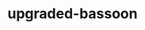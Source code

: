 # upgraded-bassoon
<head>
  <title>ACWIN77 - Australia Top Casino | BlackJack | No Deposit Bonuses </title>
  <meta charset="utf-8">
  <meta name="format-detection" content="telephone=no">
  <meta name="color-scheme" content="light only">
  <meta name="viewport" content="user-scalable=no, initial-scale=1, maximum-scale=1, minimum-scale=1, width=device-width, viewport-fit=cover">
  <meta property="og:image" content="https://acwin77.com/media/24a94cad47b5631bf5389.png">
  <meta property="og:description" content="ACWIN77 is one of the best casinos which provide hot product such as ACE333, Joker, Vpower, Live22 download, many no deposit bonuses awaits and iPadPro, AppleWatch free gift giving event.">
  <meta name="description" content="ACWIN77 is one of the best casinos which provide hot product such as ACE333, Joker, Vpower, Live22 download, many no deposit bonuses awaits and iPadPro, AppleWatch free gift giving event.">
  <meta name="theme-color" content="">
  <meta name="apple-mobile-web-app-title" content="ACWIN77 - Wallet">
  <meta name="apple-mobile-web-app-capable" content="yes">
  <meta name="apple-mobile-web-app-status-bar-style" content="black-translucent">

  <link rel="apple-touch-icon" href="https://acwin77.com/media/24a94cad47b5631bf5389.png">
  <link rel="icon" href="https://acwin77.com/media/24a94cad47b5631bf5389.png">
  <link href="https://fonts.googleapis.com/css?family=Quicksand|Dancing+Script&amp;display=swap" rel="stylesheet">
  <link href="https://fonts.googleapis.com/icon?family=Material+Icons" rel="stylesheet">
  <link href="https://cdn.jsdelivr.net/npm/@splidejs/splide@2.4.21/dist/css/splide.min.css" rel="stylesheet">
  <script src="https://cdn.jsdelivr.net/npm/@splidejs/splide@2.4.21/dist/js/splide.min.js"></script>
  <script src="https://acwin77.com/mobile/qrcode-scanner/html5-qrcode.min.js"></script>
  <script>
    var VERSION = 4028;
    var THEME = {"Template":"C","images":{"PP-1":"https:\/\/acwin77.com\/media\/8bd3d60a2c106.gif","MDBOS2":"https:\/\/acwin77.com\/media\/793eb9f806bf5.png","DGS":"https:\/\/acwin77.com\/media\/031ac73518a56c25e5361.png","AGGB-1":"https:\/\/acwin77.com\/media\/1cc1f597f1a06.gif","AGGB-2":"https:\/\/acwin77.com\/media\/8d82b897f1a06.gif","AWC-1":"https:\/\/acwin77.com\/media\/c880adc818a56bbec24f2.png","AWC-2":"https:\/\/acwin77.com\/media\/69f5170069a56111fb0cd.png","DG":"https:\/\/acwin77.com\/media\/2dc71ee33c106.gif","SBO-1":"https:\/\/acwin77.com\/media\/259f61f43c106.gif","GI998":"https:\/\/acwin77.com\/media\/7d33c9e63ecf5.png","HBNR":"https:\/\/acwin77.com\/media\/dad92ce13c106.gif","JOKER":"https:\/\/acwin77.com\/media\/8f01225518a569ad24c31.png","KINGPOKER":"https:\/\/acwin77.com\/media\/06a126073ecf5.png","MDBOG8":"https:\/\/acwin77.com\/media\/9f6779273ecf5.png","MDBOG8-LIVE":"https:\/\/acwin77.com\/media\/439627373ecf5.png","MDBOID":"https:\/\/acwin77.com\/media\/73fb72473ecf5.png","MDBOPD":"https:\/\/acwin77.com\/media\/26881dde3ecf5.png","MDBOCS":"https:\/\/acwin77.com\/media\/1962f9773ecf5.png","MDBOMP":"https:\/\/acwin77.com\/media\/41addb7d3ecf5.png","MDBOMP-LIVE":"https:\/\/acwin77.com\/media\/89039f8d3ecf5.png","BBAG":"https:\/\/acwin77.com\/media\/444962f92c106.gif","PP-2":"https:\/\/acwin77.com\/media\/27dfba0a2c106.gif","AWC-3":"https:\/\/acwin77.com\/media\/3f350e884ea56f1590b7c.png","CQ":"https:\/\/acwin77.com\/media\/faeb55513c106.gif","KISS918":"https:\/\/acwin77.com\/media\/8436b83bcdb56bc5fa58c.png","RTG":"https:\/\/acwin77.com\/media\/3902d2923c106.gif","WM":"https:\/\/acwin77.com\/media\/543e70633c106.gif","YGG":"https:\/\/acwin77.com\/media\/429054f878406.gif","PGS":"https:\/\/acwin77.com\/media\/e133906cfa406.gif","SquareLogoURL":"https:\/\/acwin77.com\/media\/24a94cad47b5631bf5389.png","LongLogoURL":"https:\/\/acwin77.com\/media\/4114eb7d47b561e171fa8.png","HeaderImageURL":"https:\/\/acwin77.com\/media\/555ba17d46a56985ce81d.jpg","TickerImageURL":"https:\/\/acwin77.com\/media\/d36d1f505aa5668d9e76d.png","BodyImageURL":"https:\/\/acwin77.com\/media\/32e2e13757a56a8df729e.jpg","FooterImageURL":"https:\/\/acwin77.com\/media\/1853919857a5696782f5b.jpg","LoadingIconURL":"https:\/\/acwin77.com\/media\/cba6708bb8b5638cf53db.gif","StaticBannerURL":"https:\/\/acwin77.com\/media\/3fd54474cca566333c403.png","ReferrerBackground":"https:\/\/acwin77.com\/media\/3d7c9b46a0c56032a4397.png","XE88":"https:\/\/acwin77.com\/media\/eab01abf3ea56b2a2d871.png","WON":"https:\/\/acwin77.com\/media\/c35230c369a561b56162d.png","GameCategory1":"https:\/\/acwin77.com\/media\/3d6a0ea5a7a56e3067fbb.png","VP":"https:\/\/acwin77.com\/media\/4d699b5b3ea5687c7be6a.png","KAYA918":"https:\/\/acwin77.com\/media\/5bc39bf24ea5624ffa460.png","PEGS":"https:\/\/acwin77.com\/media\/2e7c788518a560d204685.png","MARIO":"https:\/\/acwin77.com\/media\/1fba95d518a56122cba96.png","MEGA-1":"https:\/\/acwin77.com\/media\/bce2c2224ea5642ecdfb3.png","WIN38":"https:\/\/acwin77.com\/media\/a47d84514ea56622e3fd7.png","KING888H5":"https:\/\/acwin77.com\/media\/5dd1117c3ea56029a9d6d.png","UUS":"https:\/\/acwin77.com\/media\/7813359618a5639432ff9.png","EVO888-1":"https:\/\/acwin77.com\/media\/7d57a08718a56688ed3a0.png","CQ-1":"https:\/\/acwin77.com\/media\/e6051f3e3ea563ac0c52c.png","JILI":"https:\/\/acwin77.com\/media\/fcb989d718a561e6bc8c0.png","RG":"https:\/\/acwin77.com\/media\/6c16931818a56527fe6e8.png","NS":"https:\/\/acwin77.com\/media\/d013d45d3ea56a36f1bfb.png","ACE333":"https:\/\/acwin77.com\/media\/38fdc46818a564acc70c8.png","AWC-9":"https:\/\/acwin77.com\/media\/d771251918a568aacadda.png","AWC-4":"https:\/\/acwin77.com\/media\/583d97e818a567e2c3c5d.png","AWC-16":"https:\/\/acwin77.com\/media\/06c9111dcdb56e8f3582a.png","AWC-17":"https:\/\/acwin77.com\/media\/b149526918a5655f8a6c2.png","AWC-20":"https:\/\/acwin77.com\/media\/931ce57918a56daecf5de.png","CLOTPLAY":"https:\/\/acwin77.com\/media\/0b5d19b918a56fb4f8018.png","AdminIcon":"https:\/\/acwin77.com\/media\/d46cabbd47b5609fd5670.png","AWC-10":"https:\/\/acwin77.com\/media\/9ef3ea3469a56bd7ef9ce.png","AWC-13":"https:\/\/acwin77.com\/media\/b900b11369a56a9d65b46.png","AWC-18":"https:\/\/acwin77.com\/media\/d8d4c52669a5638cebcd2.png","AWC-21":"https:\/\/acwin77.com\/media\/40e8c62769a5657d27d00.png","M8":"https:\/\/acwin77.com\/media\/46a568d65fa56db09db8c.png","WWS":"https:\/\/acwin77.com\/media\/e88cdf845fa56ff0d6d6e.png","AWC-8":"https:\/\/acwin77.com\/media\/c3beab2a4ea56a76a0fe9.png","AWC-7":"https:\/\/acwin77.com\/media\/63c3bdba8ba56f9ab969c.png","AWC-5":"https:\/\/acwin77.com\/media\/f14d52ba8ba56f5d466e9.png","AWC-12":"https:\/\/acwin77.com\/media\/7b2f0e9a8ba561516b8b5.png","GMSDG":"https:\/\/acwin77.com\/media\/5bafd6904aa5665ef6064.png","DownloadApp":"https:\/\/acwin77.com\/media\/4375da39b8b56fbc643aa.jpg","LoginPageHeader":"https:\/\/acwin77.com\/media\/fff31a14aba560afa571d.png","GMSJD":"https:\/\/acwin77.com\/media\/31b8cd01cdb567cc6342c.png","BannerURL3":"https:\/\/acwin77.com\/media\/06eaaef873b5677d29af0.jpg","GMSL1":"https:\/\/acwin77.com\/media\/d54d581373b56086b862a.png","BannerURL6":"https:\/\/acwin77.com\/media\/d5a5c559bdb56c8503e60.jpg","PUSSY":"https:\/\/acwin77.com\/media\/87d5d155ddb567f184cad.png","GMSYB":"https:\/\/acwin77.com\/media\/e53490b8ddb5625f324b9.png","NoticeURL1":"https:\/\/acwin77.com\/media\/c68c89250eb56f23ba15a.png","ReferrerInfo":"https:\/\/acwin77.com\/media\/cbe6aff390c56458ac0c8.jpg","Angpao":"https:\/\/acwin77.com\/media\/67f4dceb80c567f00f65d.gif","BannerURL7":"https:\/\/acwin77.com\/media\/5137659973c560183f12d.jpg","MovieBanner3":"https:\/\/acwin77.com\/media\/e729e8cfafc5613b7f495.png","BannerURL2":"https:\/\/acwin77.com\/media\/3d3f306430d56af13c434.jpg","BannerURL8":"https:\/\/acwin77.com\/media\/5f8f796430d56beb000fe.jpg","GameCategory2":"https:\/\/acwin77.com\/media\/f895e41370d56d6a3b2db.png","GameCategory4":"https:\/\/acwin77.com\/media\/e9766fb370d56e661ddfb.png","GameCategory5":"https:\/\/acwin77.com\/media\/0630b7c370d565ce4aaa8.png","GMSJD-1":"https:\/\/acwin77.com\/media\/e688e51570d56770564ef.png","GameCategory3":"https:\/\/acwin77.com\/media\/0fdb4c5570d56b85693e6.png","NoticeURL2":"https:\/\/acwin77.com\/media\/864773f534d56bfeae143.jpg","BannerURL1":"https:\/\/acwin77.com\/media\/e0e6417af4d563667b1c8.jpg","BannerURL4":"https:\/\/acwin77.com\/media\/1ea6093074d56ae7729ea.jpg","BannerURL5":"https:\/\/acwin77.com\/media\/a71a83ec74d5660b59cdd.jpg","BannerURL9":"https:\/\/acwin77.com\/media\/f3cd7ac0e4d5695ac8c33.jpg","BannerURL10":"https:\/\/acwin77.com\/media\/4d3d07ecd5d56685206eb.jpg"},"gamecategory":{"ACE333":"1","VP":"1","DGS":"1","JOKER":"1","KAYA918":"1","JILI":"1","GMSL1":"1","WIN38":"1","UUS":"1","CQ-1":"1","AWC-1":"1","AWC-16":"1","AWC-9":"1","NS":"1","PUSSY":"1","GMSJD":"1","AWC-20":"1","AWC-17":"1","KISS918":"1","CLOTPLAY":"1","AWC-4":"1","RG":"1","KING888H5":"1","MEGA-1":"1","PEGS":"1","MARIO":"1","XE88":"1","GMSJD-1":"2","AWC-21":"3","AWC-2":"3","GMSDG":"3","AWC-18":"3","GMSYB":"3","AWC-10":"3","AWC-13":"3","WON":"3","AWC-7":"4","AWC-5":"4","AWC-12":"4","M8":"5","WWS":"5","AWC-8":"5","AWC-3":"5","CT":""},"gameorder":{"ACE333":"1","VP":"2","DGS":"3","JOKER":"4","KAYA918":"5","JILI":"6","GMSL1":"7","WIN38":"8","UUS":"9","CQ-1":"10","AWC-1":"11","AWC-16":"12","AWC-9":"13","NS":"14","PUSSY":"16","GMSJD":"17","AWC-20":"18","AWC-17":"19","KISS918":"20","CLOTPLAY":"21","AWC-4":"22","RG":"23","KING888H5":"24","MEGA-1":"25","PEGS":"26","MARIO":"27","XE88":"29","GMSJD-1":"1","AWC-21":"1","AWC-2":"2","GMSDG":"3","AWC-18":"4","GMSYB":"5","AWC-10":"6","AWC-13":"7","WON":"8","AWC-7":"1","AWC-5":"2","AWC-12":"3","M8":"1","WWS":"2","AWC-8":"3","AWC-3":"4","CT":""},"gamenote":{"ACE333":"","VP":"","DGS":"","JOKER":"","KAYA918":"","JILI":"","GMSL1":"","WIN38":"","UUS":"","CQ-1":"","AWC-1":"","AWC-16":"","AWC-9":"","NS":"","PUSSY":"","GMSJD":"","AWC-20":"","AWC-17":"","KISS918":"","CLOTPLAY":"","AWC-4":"","RG":"","KING888H5":"","MEGA-1":"","PEGS":"","MARIO":"","XE88":"","GMSJD-1":"","AWC-21":"","AWC-2":"","GMSDG":"","AWC-18":"","GMSYB":"","AWC-10":"","AWC-13":"","WON":"","AWC-7":"","AWC-5":"","AWC-12":"","M8":"","WWS":"","AWC-8":"","AWC-3":"","CT":""},"noticelink":{"NoticeURL1":"","NoticeURL2":"","NoticeURL3":"","NoticeURL4":"","NoticeURL5":"","NoticeURL6":"","NoticeURL7":"","NoticeURL8":"","NoticeURL9":"","NoticeURL10":""},"setting":{"AdminIcon":"","SquareLogoURL":"","LongLogoURL":"","LoginPageHeader":"","RegisterPageHeader":"","MultiCurrencyBG":"","CurrencyLogoURL":"","HeaderImageURL":"","TickerImageURL":"","BodyImageURL":"","FooterImageURL":"","LoadingIconURL":"","BorderButtonURL":"","StaticBannerURL":"","JackpotBannerURL":"","LeaderboardBannerURL":"","BalanceBG":"","Angpao":"","ReferrerBackground":"","ReferrerInfo":"","DownloadApp":"{\"link\":\"https:\/\/www.acwin77h5api.xyz\/uploads\/appwrap.html\"}","ChangeBankBanner":"","LuckyNumberInfo":"","BonusAlertInfo":"","BannerURL1":"{\"link\":\"https:\/\/www.acwin77h5api.xyz\/uploads\/appwrap.html\"}","BannerURL2":"","BannerURL3":"{\"link\":\"https:\/\/rebrand.ly\/acw77\",\"imagealt\":\"iPad\"}","BannerURL4":"{\"link\":\"https:\/\/rebrand.ly\/acw77\",\"imagealt\":\"wager\"}","BannerURL5":"{\"link\":\"https:\/\/rebrand.ly\/acw77\",\"imagealt\":\"free\"}","BannerURL6":"{\"link\":\"https:\/\/rebrand.ly\/acw77\",\"imagealt\":\"free\"}","BannerURL7":"{\"link\":\"https:\/\/rebrand.ly\/acw77\",\"imagealt\":\"download\"}","BannerURL8":"{\"link\":\"https:\/\/rebrand.ly\/acw77\",\"imagealt\":\"commission\"}","BannerURL9":"{\"link\":\"https:\/\/rebrand.ly\/acw77\",\"imagealt\":\"free\"}","BannerURL10":"{\"link\":\"https:\/\/rebrand.ly\/acw77\",\"imagealt\":\"free\"}","BannerURL11":"","BannerURL12":"","BannerURL13":"","BannerURL14":"","BannerURL15":"","BannerURL16":"","BannerURL17":"","BannerURL18":"","BannerURL19":"","BannerURL20":"","MovieBanner1":"","MovieBanner2":"{\"link\":\"https:\/\/www.facebook.com\/profile.php?id=61555717541390\",\"imagealt\":\"facebook\"}","MovieBanner3":"{\"link\":\"https:\/\/t.me\/AcWin77\",\"imagealt\":\"complain\"}","MovieBanner4":"","MovieBanner5":"","MovieBanner6":"","MovieBanner7":"","MovieBanner8":"","MovieBanner9":"","MovieBanner10":"","NoticeURL1":"","NoticeURL2":"","NoticeURL3":"","NoticeURL4":"","NoticeURL5":"","NoticeURL6":"","NoticeURL7":"","NoticeURL8":"","NoticeURL9":"","NoticeURL10":"","SlotIcon":"","LiveIcon":"","SportsbookIcon":"","4DIcon":"","OtherIcon":"","GameCategory1":"","GameCategory2":"","GameCategory3":"","GameCategory4":"","GameCategory5":"","GameCategory6":"","GameCategory7":"","GameCategory8":"","GameCategory9":"","GameCategory10":"","GameCategory11":"","GameCategory12":"","GameCategory13":"","GameCategory14":"","GameCategory15":"","GameBanner1":"","CORRECTSCORE":"","CORRECTSCOREDISPLAY":"","CSBanner1":"","CSBanner2":"","CSBanner3":"","CSBanner4":"","CSBanner5":"","ACE333":"{\"link\":\"acwin77.com\",\"imagealt\":\"ACWIN77 ace333\"}","VP":"{\"link\":\"acwin77.com\",\"imagealt\":\"ACWIN77 Vpower\"}","DGS":"{\"link\":\"acwin77.com\",\"imagealt\":\"ACWIN77 Dragoonsoft\"}","JOKER":"{\"link\":\"acwin77.com\",\"imagealt\":\"ACWIN77 Joker\"}","KAYA918":"{\"link\":\"acwin77.com\",\"imagealt\":\"ACWIN77 918kaya\"}","JILI":"{\"link\":\"acwin77.com\",\"imagealt\":\"ACWIN77 JILI\"}","GMSL1":"{\"link\":\"acwin77.com\",\"imagealt\":\"ACWIN77 Live22\"}","WIN38":"{\"link\":\"acwin77.com\",\"imagealt\":\"ACWIN77 3win8\"}","UUS":"{\"link\":\"acwin77.com\",\"imagealt\":\"ACWIN77 uuslot\"}","CQ-1":"{\"link\":\"acwin77.com\",\"imagealt\":\"ACWIN77 CQ9\"}","AWC-1":"{\"link\":\"acwin77.com\",\"imagealt\":\"ACWIN77 spade gaming\"}","AWC-16":"{\"link\":\"acwin77.com\",\"imagealt\":\"ACWIN77 Fa Chai\"}","AWC-9":"{\"link\":\"acwin77.com\",\"imagealt\":\"ACWIN77 Pragmatic\"}","NS":"{\"link\":\"acwin77.com\",\"imagealt\":\"ACWIN77 NextSpin\"}","PUSSY":"","GMSJD":"{\"link\":\"acwin77.com\",\"imagealt\":\"ACWIN77 JDB\"}","AWC-20":"{\"link\":\"acwin77.com\",\"imagealt\":\"ACWIN77 Playtech\"}","AWC-17":"{\"link\":\"acwin77.com\",\"imagealt\":\"ACWIN77 FastSpin\"}","KISS918":"","CLOTPLAY":"{\"link\":\"acwin77.com\",\"imagealt\":\"ACWIN77 ClotPlay\"}","AWC-4":"{\"link\":\"acwin77.com\",\"imagealt\":\"ACWIN77 JDB\"}","RG":"{\"link\":\"acwin77.com\",\"imagealt\":\"ACWIN77 Rich\"}","KING888H5":"{\"link\":\"acwin77.com\",\"imagealt\":\"ACWIN77 888king\"}","MEGA-1":"{\"link\":\"acwin77.com\",\"imagealt\":\"ACWIN77 mega888\"}","PEGS":"{\"link\":\"acwin77.com\",\"imagealt\":\"ACWIN77 pegasus\"}","MARIO":"{\"link\":\"acwin77.com\",\"imagealt\":\"ACWIN77 Mario\"}","XE88":"{\"link\":\"acwin77.com\",\"imagealt\":\"ACWIN77 XE88\"}","GMSJD-1":"{\"link\":\"acwin77.com\",\"imagealt\":\"ACWIN77 aviator\"}","AWC-21":"{\"link\":\"acwin77.com\",\"imagealt\":\"ACWIN77 Playtech\"}","AWC-2":"{\"link\":\"acwin77.com\",\"imagealt\":\"ACWIN77 SexyGaming\"}","GMSDG":"{\"link\":\"acwin77.com\",\"imagealt\":\"ACWIN77 DreamGaming\"}","AWC-18":"{\"link\":\"acwin77.com\",\"imagealt\":\"ACWIN77 Pragmatic\"}","GMSYB":"","AWC-10":"{\"link\":\"acwin77.com\",\"imagealt\":\"ACWIN77 BigGaming\"}","AWC-13":"{\"link\":\"acwin77.com\",\"imagealt\":\"ACWIN77 Venus\"}","WON":"{\"link\":\"acwin77.com\",\"imagealt\":\"ACWIN77 Wcasino\"}","AWC-7":"{\"link\":\"acwin77.com\",\"imagealt\":\"ACWIN77 fishing\"}","AWC-5":"{\"link\":\"acwin77.com\",\"imagealt\":\"ACWIN77 JDB\"}","AWC-12":"{\"link\":\"acwin77.com\",\"imagealt\":\"ACWIN77 fishing\"}","M8":"{\"link\":\"acwin77.com\",\"imagealt\":\"ACWIN77 M8\"}","WWS":"{\"link\":\"acwin77.com\",\"imagealt\":\"ACWIN77 WWBet\"}","AWC-8":"{\"link\":\"acwin77.com\",\"imagealt\":\"ACWIN77 horse racing\"}","AWC-3":"{\"link\":\"acwin77.com\",\"imagealt\":\"ACWIN77 cockfighting\"}","CT":""}};
